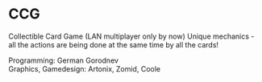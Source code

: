 # CCG
Collectible Card Game (LAN multiplayer only by now)
Unique mechanics - all the actions are being done at the same time by all the cards!

Programming: German Gorodnev  
Graphics, Gamedesign: Artonix, Zomid, Coole
